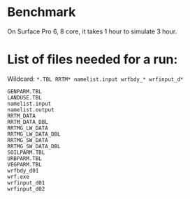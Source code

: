 # Benchmark

On Surface Pro 6, 8 core, it takes 1 hour to simulate 3 hour.

# List of files needed for a run:

Wildcard: `*.TBL RRTM* namelist.input wrfbdy_* wrfinput_d*`

```
GENPARM.TBL
LANDUSE.TBL
namelist.input
namelist.output
RRTM_DATA
RRTM_DATA_DBL
RRTMG_LW_DATA
RRTMG_LW_DATA_DBL
RRTMG_SW_DATA
RRTMG_SW_DATA_DBL
SOILPARM.TBL
URBPARM.TBL
VEGPARM.TBL
wrfbdy_d01
wrf.exe
wrfinput_d01
wrfinput_d02
```
